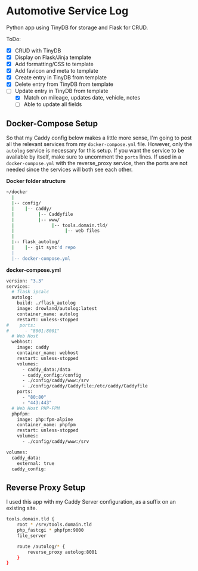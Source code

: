 # Automotive Service Log

Python app using TinyDB for storage and Flask for CRUD.

ToDo:

- [x] CRUD with TinyDB
- [x] Display on Flask/Jinja template
- [x] Add formatting/CSS to template
- [x] Add favicon and meta to template
- [x] Create entry in TinyDB from template
- [x] Delete entry from TinyDB from template
- [ ] Update entry in TinyDB from template
  - [x] Match on mileage, updates date, vehicle, notes
  - [ ] Able to update all fields

## Docker-Compose Setup

So that my Caddy config below makes a little more sense, I'm going to post all the relevant services from my `docker-compose.yml` file. However, only the `autolog` service is necessary for this setup. If you want the service to be available by itself, make sure to uncomment the `ports` lines. If used in a `docker-compose.yml` with the reverse_proxy service, then the ports are not needed since the services will both see each other.

**Docker folder structure**
```bash
~/docker
  |
  |-- config/
  |    |-- caddy/
  |         |-- Caddyfile
  |         |-- www/
  |              |-- tools.domain.tld/
  |                   |-- web files
  |
  |-- flask_autolog/
  |    |-- git sync'd repo
  |      
  |-- docker-compose.yml
```


**docker-compose.yml**
```bash
version: "3.3"
services:
  # flask ipcalc
  autolog:
    build: ./flask_autolog
    image: drowland/autolog:latest
    container_name: autolog
    restart: unless-stopped
#    ports:
#      - "8001:8001"
  # Web Host
  webhost:
    image: caddy
    container_name: webhost
    restart: unless-stopped
    volumes:
      - caddy_data:/data
      - caddy_config:/config
      - ./config/caddy/www:/srv
      - ./config/caddy/Caddyfile:/etc/caddy/Caddyfile
    ports:
      - "80:80"
      - "443:443"
  # Web Host PHP-FPM
  phpfpm:
    image: php:fpm-alpine
    container_name: phpfpm
    restart: unless-stopped
    volumes:
      - ./config/caddy/www:/srv

volumes:
  caddy_data:
    external: true
  caddy_config:
```

## Reverse Proxy Setup

I used this app with my Caddy Server configuration, as a suffix on an existing site.

```bash
tools.domain.tld {
    root * /srv/tools.domain.tld
    php_fastcgi * phpfpm:9000
    file_server

    route /autolog/* {
        reverse_proxy autolog:8001
    }
}
```